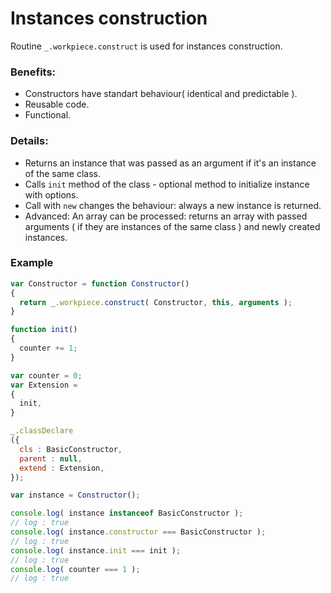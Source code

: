 # Instances construction

Routine `_.workpiece.construct` is used for instances construction.

### Benefits:
* Constructors have standart behaviour( identical and predictable ).
* Reusable code.
* Functional.

### Details:
* Returns an instance that was passed as an argument if it's an instance of the same class.
* Calls `init` method of the class - optional method to initialize instance with options.
* Call with `new` changes the behaviour: always a new instance is returned.
* Advanced: An array can be processed: returns an array with passed arguments ( if they are instances of the same class ) and newly created instances.

### Example

```javascript
var Constructor = function Constructor()
{
  return _.workpiece.construct( Constructor, this, arguments );
}

function init()
{
  counter += 1;
}

var counter = 0;
var Extension =
{
  init,
}

_.classDeclare
({
  cls : BasicConstructor,
  parent : null,
  extend : Extension,
});

var instance = Constructor();

console.log( instance instanceof BasicConstructor );
// log : true
console.log( instance.constructor === BasicConstructor );
// log : true
console.log( instance.init === init );
// log : true
console.log( counter === 1 );
// log : true

```